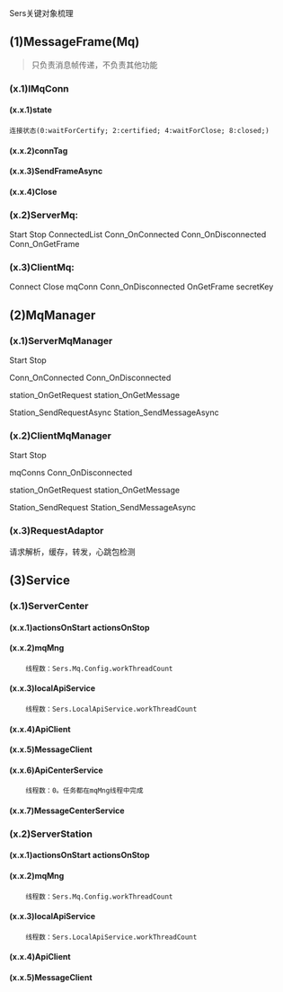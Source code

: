 Sers关键对象梳理

## (1)MessageFrame(Mq)
>只负责消息帧传递，不负责其他功能

### (x.1)IMqConn

#### (x.x.1)state
	连接状态(0:waitForCertify; 2:certified; 4:waitForClose; 8:closed;)
#### (x.x.2)connTag
#### (x.x.3)SendFrameAsync
#### (x.x.4)Close


### (x.2)ServerMq:

Start
Stop
ConnectedList
Conn_OnConnected
Conn_OnDisconnected
Conn_OnGetFrame 


### (x.3)ClientMq:
 
Connect
Close
mqConn
Conn_OnDisconnected 
OnGetFrame
secretKey



## (2)MqManager

### (x.1)ServerMqManager

Start
Stop

Conn_OnConnected
Conn_OnDisconnected

station_OnGetRequest
station_OnGetMessage

Station_SendRequestAsync
Station_SendMessageAsync



### (x.2)ClientMqManager

Start
Stop

mqConns 
Conn_OnDisconnected

station_OnGetRequest
station_OnGetMessage
  
Station_SendRequest
Station_SendMessageAsync


### (x.3)RequestAdaptor
 请求解析，缓存，转发，心跳包检测 



## (3)Service

### (x.1)ServerCenter

#### (x.x.1)actionsOnStart actionsOnStop
#### (x.x.2)mqMng
		线程数：Sers.Mq.Config.workThreadCount
#### (x.x.3)localApiService
		线程数：Sers.LocalApiService.workThreadCount
#### (x.x.4)ApiClient
#### (x.x.5)MessageClient
#### (x.x.6)ApiCenterService
		线程数：0。任务都在mqMng线程中完成
#### (x.x.7)MessageCenterService



### (x.2)ServerStation

#### (x.x.1)actionsOnStart actionsOnStop
#### (x.x.2)mqMng
		线程数：Sers.Mq.Config.workThreadCount
#### (x.x.3)localApiService
		线程数：Sers.LocalApiService.workThreadCount
#### (x.x.4)ApiClient
#### (x.x.5)MessageClient

 












